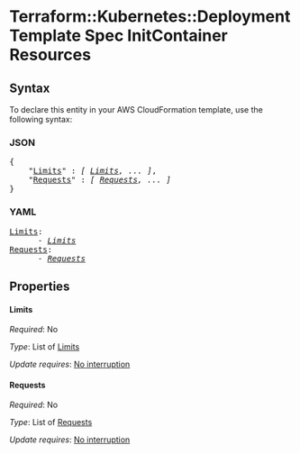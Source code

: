 # Terraform::Kubernetes::Deployment Template Spec InitContainer Resources

## Syntax

To declare this entity in your AWS CloudFormation template, use the following syntax:

### JSON

<pre>
{
    "<a href="#limits" title="Limits">Limits</a>" : <i>[ <a href="template-spec-initcontainer-resources-limits.md">Limits</a>, ... ]</i>,
    "<a href="#requests" title="Requests">Requests</a>" : <i>[ <a href="template-spec-initcontainer-resources-requests.md">Requests</a>, ... ]</i>
}
</pre>

### YAML

<pre>
<a href="#limits" title="Limits">Limits</a>: <i>
      - <a href="template-spec-initcontainer-resources-limits.md">Limits</a></i>
<a href="#requests" title="Requests">Requests</a>: <i>
      - <a href="template-spec-initcontainer-resources-requests.md">Requests</a></i>
</pre>

## Properties

#### Limits

_Required_: No

_Type_: List of <a href="template-spec-initcontainer-resources-limits.md">Limits</a>

_Update requires_: [No interruption](https://docs.aws.amazon.com/AWSCloudFormation/latest/UserGuide/using-cfn-updating-stacks-update-behaviors.html#update-no-interrupt)

#### Requests

_Required_: No

_Type_: List of <a href="template-spec-initcontainer-resources-requests.md">Requests</a>

_Update requires_: [No interruption](https://docs.aws.amazon.com/AWSCloudFormation/latest/UserGuide/using-cfn-updating-stacks-update-behaviors.html#update-no-interrupt)


